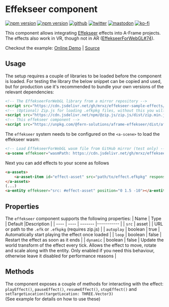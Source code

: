 # Effekseer component
[![npm version](https://img.shields.io/npm/v/@fern-solutions/aframe-effekseer.svg?style=flat-square)](https://www.npmjs.com/package/@fern-solutions/aframe-effekseer)
[![npm version](https://img.shields.io/npm/l/@fern-solutions/aframe-effekseer.svg?style=flat-square)](https://www.npmjs.com/package/@fern-solutions/aframe-effekseer)
[![github](https://flat.badgen.net/badge/icon/github?icon=github&label)](https://github.com/mrxz/fern-aframe-components/)
[![twitter](https://flat.badgen.net/badge/twitter/@noerihuisman/blue?icon=twitter&label)](https://twitter.com/noerihuisman)
[![mastodon](https://flat.badgen.net/badge/mastodon/@noerihuisman@arvr.social/blue?icon=mastodon&label)](https://arvr.social/@noerihuisman)
[![ko-fi](https://img.shields.io/badge/ko--fi-buy%20me%20a%20coffee-ff5f5f?style=flat-square)](https://ko-fi.com/fernsolutions)

This component allows integrating [Effekseer](https://effekseer.github.io/en/) effects into A-Frame projects. The effects also work in VR, though not in AR ([EffekseerForWebGL#74](https://github.com/effekseer/EffekseerForWebGL/issues/74)).

Checkout the example: [Online Demo](https://aframe-components.fern.solutions/effekseer) | [Source](https://github.com/mrxz/fern-aframe-components/blob/main/effekseer/example/index.html)

## Usage
The setup requires a couple of libraries to be loaded before the component is loaded. For testing the library the below snippet can be copied and used, but for production use it's recommended to bundle your own versions of the relevant dependencies:
```HTML
<!-- The EffekseerForWebGL library from a mirror repository -->
<script src="https://cdn.jsdelivr.net/gh/mrxz/effekseer-sample-effects/effekseer-build/effekseer.min.js"></script>
<!-- (Optional) Zip.js for loading .efkpkg files, without this you will only be able to load .efk files -->
<script src="https://cdn.jsdelivr.net/npm/@zip.js/zip.js/dist/zip.min.js"></script>
<!-- This effekseer component -->
<script src="https://unpkg.com/@fern-solutions/aframe-effekseer/dist/aframe-effekseer.umd.min.js"></script>
```

The `effekseer` system needs to be configured on the `<a-scene>` to load the effekseer wasm:
```HTML
<!-- Load EffekseerForWebGL wasm file from GitHub mirror (test only) -->
<a-scene effekseer="wasmPath: https://cdn.jsdelivr.net/gh/mrxz/effekseer-sample-effects/effekseer-build/effekseer.wasm">
```

Next you can add effects to your scene as follows
```HTML
<a-assets>
    <a-asset-item id="effect-asset" src="path/to/effect.efkpkg" response-type="arraybuffer"></a-asset-item>
</a-assets>
(...)
<a-entity effekseer="src: #effect-asset" position="0 1.5 -10"></a-entity>
```

## Properties
The `effekseer` component supports the following properties:
| Name | Type | Default |Description |
| ---- | ---- | ------- |----------- |
| `src` | asset | | URL or path to the `.efk` or `.efkpkg` (requires zip.js) |
| `autoplay` | boolean | true | Automatically start playing the effect once loaded |
| `loop` | boolean | false | Restart the effect as soon as it ends |
| `dynamic` | boolean | false | Update the world transform of the effect every tick. Allows the effect to move, rotate and scale along with the entity. Only enabled if you need this behaviour, otherwise leave it disabled for performance reasons |

## Methods
The component exposes a couple of methods for interacting with the effect: `playEffect()`, `pauseEffect()`, `resumeEffect()`, `stopEffect()` and `setTargetLocation(targetLocation: THREE.Vector3)`  
(See example for details on how to use these)